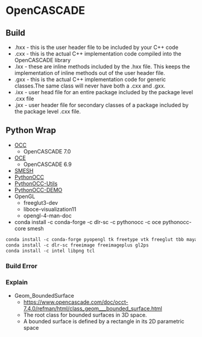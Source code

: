 # OpenCASCADE

## Build

- .hxx - this is the user header file to be included by your C++ code
- .cxx - this is the actual C++ implementation code compiled into the OpenCASCADE library
- .lxx - these are inline methods included by the .hxx file. This keeps the implementation of inline methods out of the user header file.
- .gxx - this is the actual C++ implementation code for generic classes.The same class will never have both a .cxx and .gxx.
- .ixx - user head file for an entire package included by the package level .cxx file
- .jxx - user header file for secondary classes of a package included by the package level .cxx file.

## Python Wrap

- [OCC](https://salsa.debian.org/kkremitzki-guest/opencascade.git)
  - OpenCASCADE 7.0
- [OCE](https://github.com/tpaviot/oce.git)
  - OpenCASCADE 6.9
- [SMESH](https://github.com/tpaviot/smesh.git)
- [PythonOCC](https://github.com/tpaviot/pythonocc-core.git)
- [PythonOCC-Utils](https://github.com/tpaviot/pythonocc-utils.git)
- [PythonOCC-DEMO](https://github.com/tpaviot/pythonocc-demos.git)
- OpenGL
  - freeglut3-dev
  - liboce-visualization11
  - opengl-4-man-doc
- conda install -c conda-forge -c dlr-sc -c pythonocc -c oce pythonocc-core smesh

```Markdown
conda install -c conda-forge pyopengl tk freetype vtk freeglut tbb mayavi sdl2
conda install -c dlr-sc freeimage freeimageplus gl2ps
conda install -c intel libpng tcl
```

### Build Error

### Explain

- Geom_BoundedSurface
  - <https://www.opencascade.com/doc/occt-7.4.0/refman/html/class_geom___bounded_surface.html>
  - The root class for bounded surfaces in 3D space.
  - A bounded surface is defined by a rectangle in its 2D parametric space
